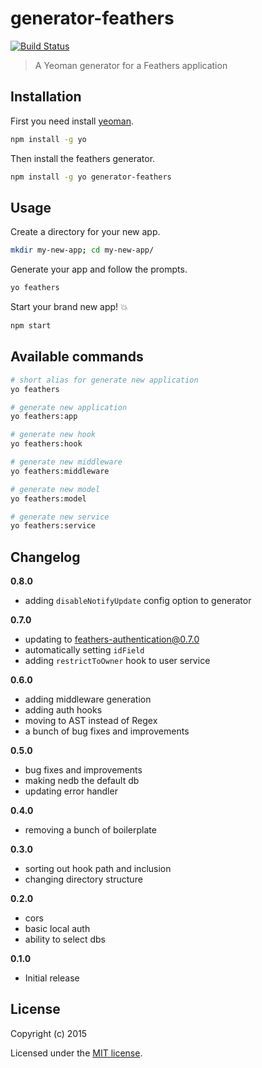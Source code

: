 # generator-feathers

[![Build Status](https://travis-ci.org/feathersjs/generator-feathers.png?branch=master)](https://travis-ci.org/feathersjs/generator-feathers)

> A Yeoman generator for a Feathers application

## Installation

First you need install [yeoman](http://yeoman.io/).

```bash
npm install -g yo
```

Then install the feathers generator.

```bash
npm install -g yo generator-feathers
```

## Usage

Create a directory for your new app.

```bash
mkdir my-new-app; cd my-new-app/
```

Generate your app and follow the prompts.

```bash
yo feathers
```

Start your brand new app! 💥

```bash
npm start
```

## Available commands

```bash
# short alias for generate new application
yo feathers

# generate new application
yo feathers:app

# generate new hook
yo feathers:hook

# generate new middleware
yo feathers:middleware

# generate new model
yo feathers:model

# generate new service
yo feathers:service
```


## Changelog

__0.8.0__

- adding `disableNotifyUpdate` config option to generator


__0.7.0__

- updating to feathers-authentication@0.7.0
- automatically setting `idField`
- adding `restrictToOwner` hook to user service

__0.6.0__

- adding middleware generation
- adding auth hooks
- moving to AST instead of Regex
- a bunch of bug fixes and improvements

__0.5.0__

- bug fixes and improvements
- making nedb the default db
- updating error handler

__0.4.0__

- removing a bunch of boilerplate

__0.3.0__

- sorting out hook path and inclusion
- changing directory structure

__0.2.0__

- cors
- basic local auth
- ability to select dbs

__0.1.0__

- Initial release

## License

Copyright (c) 2015

Licensed under the [MIT license](LICENSE).
